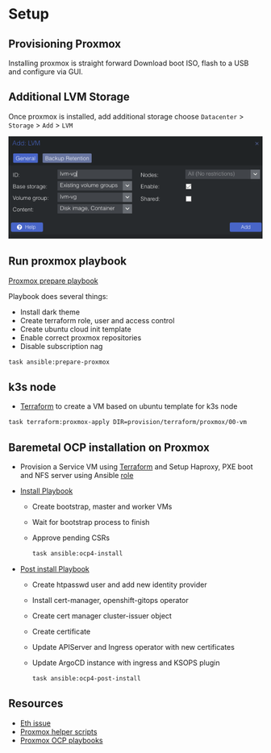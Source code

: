 # Setup

## Provisioning Proxmox

Installing proxmox is straight forward Download boot ISO, flash to a USB and configure via GUI.

## Additional LVM Storage

Once proxmox is installed, add additional storage choose `Datacenter` > `Storage` > `Add` > `LVM`

![Storage](./images/storage.png)

## Run proxmox playbook

[Proxmox prepare playbook](../provision/ansible/playbooks/proxmox-prepare.yml)

Playbook does several things:

* Install dark theme
* Create terraform role, user and access control
* Create ubuntu cloud init template
* Enable correct proxmox repositories
* Disable subscription nag

```bash
task ansible:prepare-proxmox
```

## k3s node

* [Terraform](../provision/terraform/proxmox/00-vm) to create a VM based on ubuntu template for k3s node

```bash
task terraform:proxmox-apply DIR=provision/terraform/proxmox/00-vm
```

## Baremetal OCP installation on Proxmox

* Provision a Service VM using [Terraform](../provision/terraform/proxmox/10-vm/) and Setup Haproxy, PXE boot and NFS server using Ansible [role](../provision/ansible/roles/ocp4/)
* [Install Playbook](../provision/ansible/playbooks/ocp4-install.yml)

  * Create bootstrap, master and worker VMs
  * Wait for bootstrap process to finish
  * Approve pending CSRs

    ```bash
    task ansible:ocp4-install
    ```

* [Post install Playbook](../provision/ansible/playbooks/ocp4-post-install.yml)

  * Create htpasswd user and add new identity provider
  * Install cert-manager, openshift-gitops operator
  * Create cert manager cluster-issuer object
  * Create certificate
  * Update APIServer and Ingress operator with new certificates
  * Update ArgoCD instance with ingress and KSOPS plugin

    ```bash
    task ansible:ocp4-post-install
    ```

## Resources

* [Eth issue](https://forum.proxmox.com/threads/e1000e-unexpected-adapter-resets.89459/)
* [Proxmox helper scripts](https://tteck.github.io/Proxmox/)
* [Proxmox OCP playbooks](https://github.com/Keyvan-rh/Proxmox-OCP-Installer)
